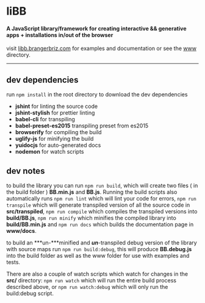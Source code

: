 # liBB

#### A JavaScript library/framework for creating interactive && generative apps + installations in/out of the browser
visit [libb.brangerbriz.com](http://libb.brangerbriz.com/) for examples and documentation or see the [www](https://github.com/brangerbriz/liBB.js/blob/master/wwww) directory.

----------

## dev dependencies
run `npm install` in the root directory to download the dev dependencies

* **jshint** for linting the source code
* **jshint-stylish** for prettier linting
* **babel-cli** for transpiling
* **babel-preset-es2015** transpiling preset from es2015
* **browserify** for compiling the build
* **uglify-js** for minifying the build
* **yuidocjs** for auto-generated docs
* **nodemon** for watch scripts

## dev notes
to build the library you can run `npm run build`, which will create two files ( in the build folder ) **BB.min.js** and **BB.js**. Running the build scripts also automatically runs `npm run lint` which will lint your code for errors, `npm run transpile` which will generate transpiled version of all the source code in **src/transpiled**, `npm run compile` which compiles the transpiled versions into **build/BB.js**, `npm run minify` which minifies the compiled library into **build/BB.min.js** and  `npm run docs` which builds the documentation page in **www/docs**.

to build an ***un-***minified and ***un***-transpiled debug version of the library with source maps run `npm run build:debug`, this will produce **BB.debug.js** into the build folder as well as the www folder for use with examples and tests.

There are also a couple of watch scripts which watch for changes in the **src/** directory: `npm run watch` which will run the entire build process described above, or `npm run watch:debug` which will only run the build:debug script.
